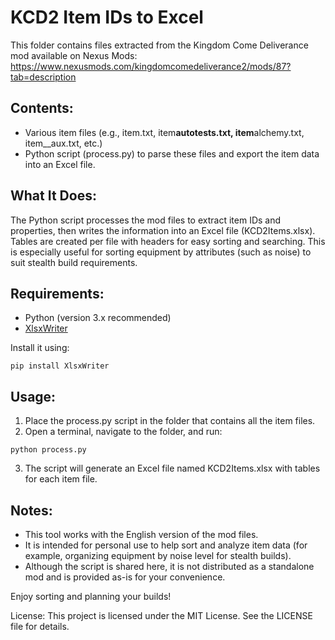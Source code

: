 # KCD2 Item IDs to Excel

This folder contains files extracted from the Kingdom Come Deliverance mod available on Nexus Mods: https://www.nexusmods.com/kingdomcomedeliverance2/mods/87?tab=description

## Contents:

- Various item files (e.g., item.txt, item**autotests.txt, item**alchemy.txt, item\_\_aux.txt, etc.)
- Python script (process.py) to parse these files and export the item data into an Excel file.

## What It Does:

The Python script processes the mod files to extract item IDs and properties, then writes the information into an Excel file (KCD2Items.xlsx). Tables are created per file with headers for easy sorting and searching. This is especially useful for sorting equipment by attributes (such as noise) to suit stealth build requirements.

## Requirements:

- Python (version 3.x recommended)
- [XlsxWriter](https://xlsxwriter.readthedocs.io/en/latest/)

Install it using:

`pip install XlsxWriter`

## Usage:

1. Place the process.py script in the folder that contains all the item files.
2. Open a terminal, navigate to the folder, and run:

`python process.py`

3. The script will generate an Excel file named KCD2Items.xlsx with tables for each item file.

## Notes:

- This tool works with the English version of the mod files.
- It is intended for personal use to help sort and analyze item data (for example, organizing equipment by noise level for stealth builds).
- Although the script is shared here, it is not distributed as a standalone mod and is provided as-is for your convenience.

Enjoy sorting and planning your builds!

License:
This project is licensed under the MIT License. See the LICENSE file for details.
